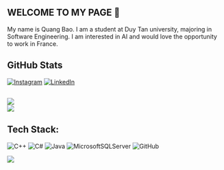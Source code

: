 ## WELCOME TO MY PAGE 👋

My name is Quang Bao.  I am a student at Duy Tan university, majoring in Software Engineering.
I am interested in AI and would love the opportunity to work in France.

## GitHub Stats
[![Instagram](https://img.shields.io/badge/Instagram-%23E4405F.svg?logo=Instagram&logoColor=white)](https://instagram.com/https://www.instagram.com/winng_uyen05/) [![LinkedIn](https://img.shields.io/badge/LinkedIn-%230077B5.svg?logo=linkedin&logoColor=white)](https://linkedin.com/in/https://www.linkedin.com/in/bao-nguyen-quang-190345352/) 

![](https://github-readme-stats.vercel.app/api?username=Quangbao123&theme=blue_navy&hide_border=false&include_all_commits=false&count_private=false)<br/>
![](https://github-readme-stats.vercel.app/api/top-langs/?username=Quangbao123&theme=blue_navy&hide_border=false&include_all_commits=false&count_private=false&layout=compact)
---

## Tech Stack:
![C++](https://img.shields.io/badge/c++-%2300599C.svg?style=for-the-badge&logo=c%2B%2B&logoColor=white) ![C#](https://img.shields.io/badge/c%23-%23239120.svg?style=for-the-badge&logo=csharp&logoColor=white) ![Java](https://img.shields.io/badge/java-%23ED8B00.svg?style=for-the-badge&logo=openjdk&logoColor=white) ![MicrosoftSQLServer](https://img.shields.io/badge/Microsoft%20SQL%20Server-CC2927?style=for-the-badge&logo=microsoft%20sql%20server&logoColor=white) ![GitHub](https://img.shields.io/badge/github-%23121011.svg?style=for-the-badge&logo=github&logoColor=white)

[![](https://visitcount.itsvg.in/api?id=Quangbao123&icon=0&color=0)](https://visitcount.itsvg.in)
<!-- Proudly created with GPRM ( https://gprm.itsvg.in ) -->
